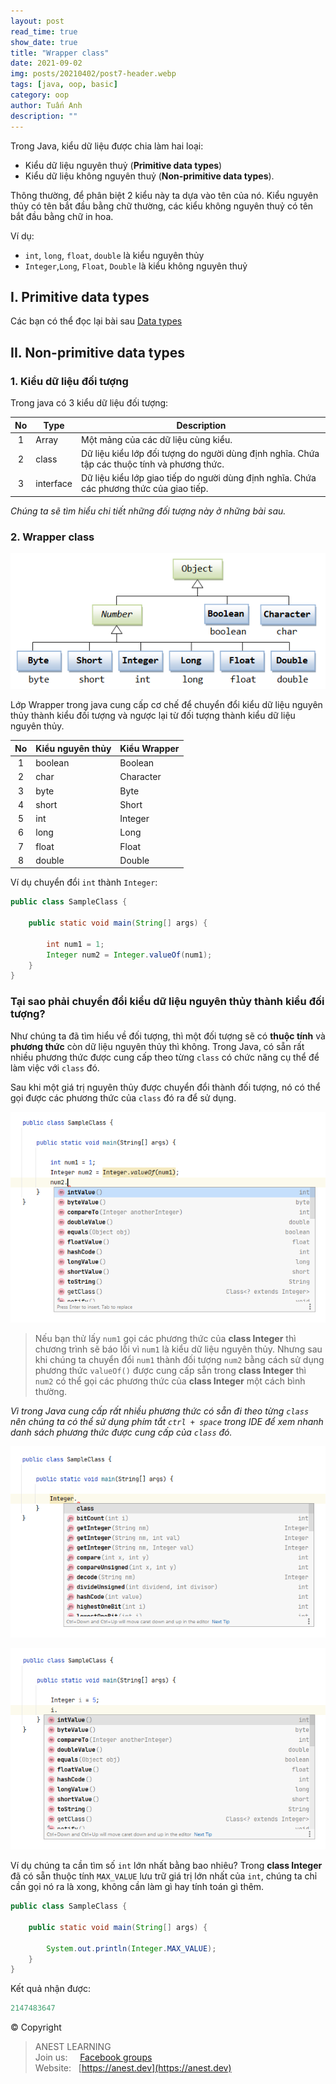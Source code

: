 ```yaml
---
layout: post
read_time: true
show_date: true
title: "Wrapper class"
date: 2021-09-02
img: posts/20210402/post7-header.webp
tags: [java, oop, basic]
category: oop
author: Tuấn Anh
description: ""
---
```


Trong Java, kiểu dữ liệu được chia làm hai loại:

- Kiểu dữ liệu nguyên thuỷ (**Primitive data types**)
- Kiểu dữ liệu không nguyên thuỷ (**Non-primitive data types**).

Thông thường, để phân biệt 2 kiểu này ta dựa vào tên của nó. Kiểu nguyên thủy có tên bắt đầu bằng chữ thường, các kiểu không nguyên thuỷ có tên bắt đầu bằng chữ in hoa.

Ví dụ:

- `int`, `long`, `float`, `double` là kiểu nguyên thủy
- `Integer`,`Long`, `Float`, `Double` là kiểu không nguyên thuỷ

## I. Primitive data types

Các bạn có thể đọc lại bài sau [Data types](https://github.com/AnestAcademy/Course-Java-OOP/blob/master/03.%20Data%20types.md)

## II. Non-primitive data types

### 1. Kiểu dữ liệu đối tượng

Trong java có 3 kiểu dữ liệu đối tượng:

|  No   | Type      | Description                                                                                  |
| :---: | --------- | -------------------------------------------------------------------------------------------- |
|   1   | Array     | Một mảng của các dữ liệu cùng kiểu.                                                          |
|   2   | class     | Dữ liệu kiểu lớp đối tượng do người dùng định nghĩa. Chứa tập các thuộc tính và phương thức. |
|   3   | interface | Dữ liệu kiểu lớp giao tiếp do người dùng định nghĩa. Chứa các phương thức của giao tiếp.     |

*Chúng ta sẽ tìm hiểu chi tiết những đối tượng này ở những bài sau.*

### 2. Wrapper class

![Wrapper Class](../assets/img/posts/wrapper-class/wrapper-class.png)

Lớp Wrapper trong java cung cấp cơ chế để chuyển đổi kiểu dữ liệu nguyên thủy thành kiểu đối tượng và ngược lại từ đối tượng thành kiểu dữ liệu nguyên thủy.

|  No   | Kiểu nguyên thủy | Kiểu Wrapper |
| :---: | ---------------- | ------------ |
|   1   | boolean          | Boolean      |
|   2   | char             | Character    |
|   3   | byte             | Byte         |
|   4   | short            | Short        |
|   5   | int              | Integer      |
|   6   | long             | Long         |
|   7   | float            | Float        |
|   8   | double           | Double       |

Ví dụ chuyển đổi `int` thành `Integer`:

```java
public class SampleClass {

    public static void main(String[] args) {
    
        int num1 = 1;
        Integer num2 = Integer.valueOf(num1);
    }
}
```

### Tại sao phải chuyển đổi kiểu dữ liệu nguyên thủy thành kiểu đối tượng?

Như chúng ta đã tìm hiểu về đối tượng, thì một đối tượng sẽ có **thuộc tính** và **phương thức** còn dữ liệu nguyên thủy thì không. Trong Java, có sẵn rất nhiều phương thức được cung cấp theo từng `class` có chức năng cụ thể để làm việc với `class` đó.

Sau khi một giá trị nguyên thủy được chuyển đổi thành đối tượng, nó có thể gọi được các phương thức của `class` đó ra để sử dụng.

![Wrapper Class](../assets/img/posts/wrapper-class/wrapper-class-3.jpg)

> Nếu bạn thử lấy `num1` gọi các phương thức của **class  Integer** thì chương trình sẽ báo lỗi vì `num1` là kiểu dữ liệu nguyên thủy. Nhưng sau khi chúng ta chuyển đổi `num1` thành đối tượng `num2` bằng cách sử dụng phương thức `valueOf()` được cung cấp sẵn trong **class Integer** thì `num2` có thể gọi các phương thức của **class Integer** một cách bình thường.

*Vì trong Java cung cấp rất nhiều phương thức có sẵn đi theo từng `class` nên chúng ta có thể sử dụng phím tắt `ctrl + space` trong IDE để xem nhanh danh sách phương thức được cung cấp của `class` đó.*

![Wrapper Class](../assets/img/posts/wrapper-class/wrapper-class-1.jpg)

![Wrapper Class](../assets/img/posts/wrapper-class/wrapper-class-2.jpg)

Ví dụ chúng ta cần tìm số `int` lớn nhất bằng bao nhiêu? Trong **class Integer** đã có sẵn thuộc tính `MAX_VALUE` lưu trữ giá trị lớn nhất của `int`, chúng ta chỉ cần gọi nó ra là xong, không cần làm gì hay tính toán gì thêm.

```java
public class SampleClass {

    public static void main(String[] args) {

        System.out.println(Integer.MAX_VALUE);
    }
}
```

Kết quả nhận được:

```java
2147483647
```

© Copyright
> ANEST LEARNING  
> Join us: &nbsp;&nbsp;&nbsp; [Facebook groups](https://www.facebook.com/groups/anest.learning/)  
> Website: &nbsp; [https://anest.dev](https://anest.dev)  
